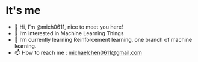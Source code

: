 # It's me
- 👋 Hi, I’m @mich0611, nice to meet you here!
- 👀 I’m interested in Machine Learning Things
- 🌱 I’m currently learning Reinforcement learning, one branch of machine learning.
- 📫 How to reach me : michaelchen0611@gmail.com

<!---
mich0611/mich0611 is a ✨ special ✨ repository because its `README.md` (this file) appears on your GitHub profile.
You can click the Preview link to take a look at your changes.
--->

